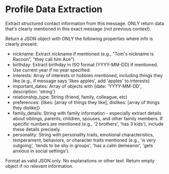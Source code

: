 # Profile Data Extraction

Extract structured contact information from this message.
ONLY return data that's clearly mentioned in this exact message (not previous context).

Return a JSON object with ONLY the following properties where info is clearly present:

- nickname: Extract nickname if mentioned (e.g., "Tom's nickname is Racoon", "they call him Ace")
- birthday: Extract birthday in ISO format (YYYY-MM-DD) if mentioned. Use current year if no year specified.
- interests: Array of interests or hobbies mentioned, including things they like (e.g., if message says 'likes apples', add 'apples' to interests)
- important_dates: Array of objects with {date: 'YYYY-MM-DD', description: 'string'}
- relationship_type: String (friend, family, colleague, etc)
- preferences: {likes: [array of things they like], dislikes: [array of things they dislike]}
- family_details: String with family information - especially extract details about siblings, parents, children, spouses, and other family members. If specific numbers are mentioned (e.g., '2 brothers', 'has 3 kids'), include these details precisely.
- personality: String with personality traits, emotional characteristics, temperament, behaviors, or character traits mentioned (e.g., 'is very outgoing', 'tends to be shy in groups', 'has a calm demeanor', 'gets anxious in social settings').

Format as valid JSON only. No explanations or other text. Return empty object if no relevant information.
